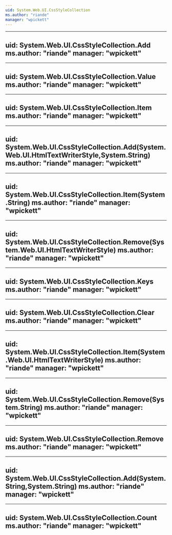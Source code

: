 ```yaml
---
uid: System.Web.UI.CssStyleCollection
ms.author: "riande"
manager: "wpickett"
---
```


---
uid: System.Web.UI.CssStyleCollection.Add
ms.author: "riande"
manager: "wpickett"
---

---
uid: System.Web.UI.CssStyleCollection.Value
ms.author: "riande"
manager: "wpickett"
---

---
uid: System.Web.UI.CssStyleCollection.Item
ms.author: "riande"
manager: "wpickett"
---

---
uid: System.Web.UI.CssStyleCollection.Add(System.Web.UI.HtmlTextWriterStyle,System.String)
ms.author: "riande"
manager: "wpickett"
---

---
uid: System.Web.UI.CssStyleCollection.Item(System.String)
ms.author: "riande"
manager: "wpickett"
---

---
uid: System.Web.UI.CssStyleCollection.Remove(System.Web.UI.HtmlTextWriterStyle)
ms.author: "riande"
manager: "wpickett"
---

---
uid: System.Web.UI.CssStyleCollection.Keys
ms.author: "riande"
manager: "wpickett"
---

---
uid: System.Web.UI.CssStyleCollection.Clear
ms.author: "riande"
manager: "wpickett"
---

---
uid: System.Web.UI.CssStyleCollection.Item(System.Web.UI.HtmlTextWriterStyle)
ms.author: "riande"
manager: "wpickett"
---

---
uid: System.Web.UI.CssStyleCollection.Remove(System.String)
ms.author: "riande"
manager: "wpickett"
---

---
uid: System.Web.UI.CssStyleCollection.Remove
ms.author: "riande"
manager: "wpickett"
---

---
uid: System.Web.UI.CssStyleCollection.Add(System.String,System.String)
ms.author: "riande"
manager: "wpickett"
---

---
uid: System.Web.UI.CssStyleCollection.Count
ms.author: "riande"
manager: "wpickett"
---
